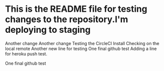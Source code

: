 # This is the README file for testing changes to the repository.I'm deploying to staging

Another change
Another change
Testing the CircleCI Install
Checking on the local remote
Another new line for testing
One final github test
Adding a line for heroku push test.

One final github test
